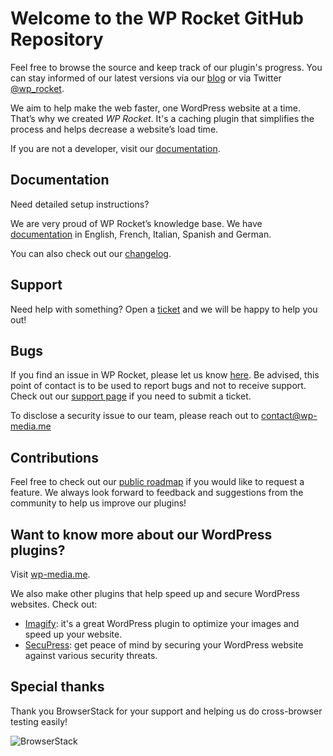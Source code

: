 # Welcome to the WP Rocket GitHub Repository
Feel free to browse the source and keep track of our plugin's progress. You can stay informed of our latest versions via our [blog](https://blog.wp-rocket.me/?utm_source=github&utm_medium=wp_rocket_profile) or via Twitter [@wp_rocket](https://twitter.com/wp_rocket).

We aim to help make the web faster, one WordPress website at a time. That’s why we created *WP Rocket*. It's a caching plugin that simplifies the process and helps decrease a website’s load time.

If you are not a developer, visit our [documentation](http://docs.wp-rocket.me/?utm_source=github&utm_medium=wp_rocket_profile).

## Documentation

Need detailed setup instructions?

We are very proud of WP Rocket’s knowledge base.
We have [documentation](http://docs.wp-rocket.me/?utm_source=github&utm_medium=wp_rocket_profile) in English, French, Italian, Spanish and German.

You can also check out our [changelog](https://wp-rocket.me/changelog/?utm_source=github&utm_medium=wp_rocket_profile).

## Support

Need help with something? Open a [ticket](https://wp-rocket.me/support/?utm_source=github&utm_medium=wp_rocket_profile) and we will be happy to help you out!

## Bugs

If you find an issue in WP Rocket, please let us know [here](https://github.com/wp-media/wp-rocket/issues).
Be advised, this point of contact is to be used to report bugs and not to receive support. 
Check out our [support page](https://wp-rocket.me/support/?utm_source=github&utm_medium=wp_rocket_profile) if you need to submit a ticket. 

To disclose a security issue to our team, please reach out to contact@wp-media.me

## Contributions

Feel free to check out our [public roadmap](https://trello.com/b/CrUcz6Jy/wp-rocket-roadmap) if you would like to request a feature. We always look forward to feedback and suggestions from the community to help us improve our plugins!

## Want to know more about our WordPress plugins? 

Visit [wp-media.me](https://wp-media.me/?utm_source=github&utm_medium=wp_rocket_profile). 

We also make other plugins that help speed up and secure WordPress websites. Check out:

* [Imagify](https://imagify.io): it's a great WordPress plugin to optimize your images and speed up your website.
* [SecuPress](https://secupress.me): get peace of mind by securing your WordPress website against various security threats.

## Special thanks

Thank you BrowserStack for your support and helping us do cross-browser testing easily!

![BrowserStack](https://github.com/wp-media/wp-rocket/blob/master/bin/browserstack.png)
